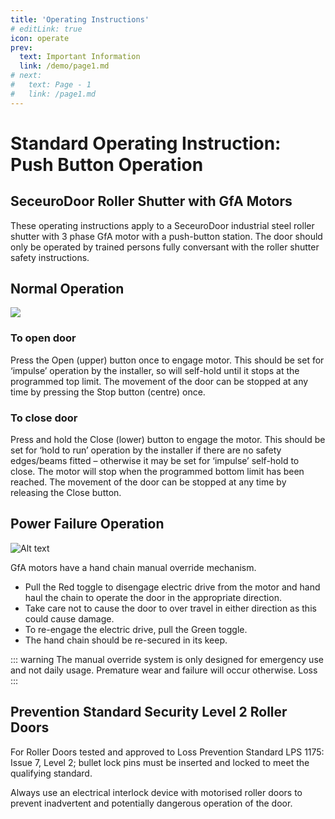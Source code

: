 ```yaml
---
title: 'Operating Instructions'
# editLink: true
icon: operate
prev:
  text: Important Information
  link: /demo/page1.md
# next:
#   text: Page - 1
#   link: /page1.md
---
```


# Standard Operating Instruction: Push Button Operation

## SeceuroDoor Roller Shutter with GfA Motors

These operating instructions apply to a SeceuroDoor industrial steel roller shutter with 3 phase GfA motor with a push-button station. The door should only be operated by trained persons fully conversant with the roller shutter safety instructions.

## Normal Operation

<!-- <div class="flex w-full justify-content-center bg-blue-700"> -->
<img src="/images/controller.png"/>
<!-- </div> -->

### To open door

Press the Open (upper) button once to engage motor. This should be set for ‘impulse’ operation by the installer, so will self-hold until it stops at the programmed top limit. The movement of the door can be stopped at any time by pressing the Stop button (centre) once.

### To close door

Press and hold the Close (lower) button to engage the motor. This should be set for ‘hold to run’ operation by the installer if there are no safety edges/beams fitted – otherwise it may be set for ‘impulse’ self-hold to close. The motor will stop when the programmed bottom limit has been reached. The movement of the door can be stopped at any time by releasing the Close button.

## Power Failure Operation

![Alt text](/images/override.png)

GfA motors have a hand chain manual override mechanism.

- Pull the Red toggle to disengage electric drive from the motor and hand haul the chain to operate the door in the appropriate direction.
- Take care not to cause the door to over travel in either direction as this could cause damage.
- To re-engage the electric drive, pull the Green toggle.
- The hand chain should be re-secured in its keep.

::: warning
The manual override system is only designed for emergency use and not daily usage. Premature wear and failure will occur otherwise.
Loss
:::

## Prevention Standard Security Level 2 Roller Doors

For Roller Doors tested and approved to Loss Prevention Standard LPS 1175: Issue 7, Level 2; bullet lock pins must be inserted and locked to meet the qualifying standard.

Always use an electrical interlock device with motorised roller doors to prevent inadvertent and potentially dangerous operation of the door.
